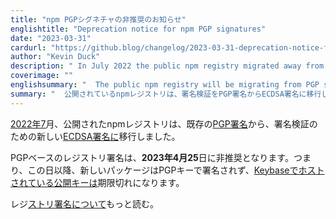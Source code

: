 ```yaml
---
title: "npm PGPシグネチャの非推奨のお知らせ"
englishtitle: "Deprecation notice for npm PGP signatures"
date: "2023-03-31"
cardurl: "https://github.blog/changelog/2023-03-31-deprecation-notice-for-npm-pgp-signatures"
author: "Kevin Duck"
description: " In July 2022 the public npm registry migrated away from the existing PGP signatures to a new ECDSA signatures for signature verification.  PGP based registry signatures will be deprecated on April 25th 2023 . This means no new packages will be signed with PGP keys from this date onwards and the public key hosted on Keybase will expire.  Read more about registry signatures .  "
coverimage: ""
englishsummary: "  The public npm registry will be migrating from PGP signatures to ECDSA signatures for signature verification, and PGP keys will no longer be accepted from April 25th 2023."
summary: "  公開されているnpmレジストリは、署名検証をPGP署名からECDSA署名に移行し、2023年4月25日からPGP鍵は受け付けられなくなります。"
---
```


<p><a href="https://github.blog/changelog/2022-07-26-a-new-npm-audit-signatures-command-to-verify-npm-package-integrity/">2022年7</a>月、公開されたnpmレジストリは、既存の<a href="https://docs.npmjs.com/about-pgp-signatures-for-packages-in-the-public-registry">PGP署名</a>から、署名検証のための新しい<a href="https://en.wikipedia.org/wiki/Elliptic_Curve_Digital_Signature_Algorithm">ECDSA署名に</a>移行しました。</p>
<p>PGPベースのレジストリ署名は、<strong>2023年4月25</strong>日に非推奨となります。つまり、この日以降、新しいパッケージはPGPキーで署名されず、<a href="https://keybase.io/npmregistry">Keybaseでホストされている公開キーは</a>期限切れになります。</p>
<p>レジ<a href="https://docs.npmjs.com/about-registry-signatures">ストリ署名について</a>もっと読む。</p>


